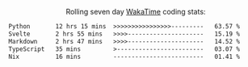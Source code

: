 <p align="center">Rolling seven day <a href="https://wakatime.com/@syrkis"/>WakaTime</a> coding stats:</p>
<!--START_SECTION:waka-->

```txt
Python       12 hrs 15 mins  >>>>>>>>>>>>>>>>---------   63.57 %
Svelte       2 hrs 55 mins   >>>>---------------------   15.19 %
Markdown     2 hrs 47 mins   >>>>---------------------   14.52 %
TypeScript   35 mins         >------------------------   03.07 %
Nix          16 mins         -------------------------   01.41 %
```

<!--END_SECTION:waka-->
